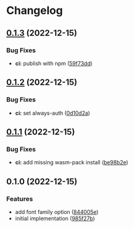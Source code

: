 # Changelog

## [0.1.3](https://github.com/cailloumajor/influxdb-timeline/compare/v0.1.2...v0.1.3) (2022-12-15)


### Bug Fixes

* **ci:** publish with npm ([59f73dd](https://github.com/cailloumajor/influxdb-timeline/commit/59f73dd2c3998c2e5f5d96a0aaa6b2acac8f5c3f))

## [0.1.2](https://github.com/cailloumajor/influxdb-timeline/compare/v0.1.1...v0.1.2) (2022-12-15)


### Bug Fixes

* **ci:** set always-auth ([0d10d2a](https://github.com/cailloumajor/influxdb-timeline/commit/0d10d2a4b1fc8740e0da26995188bbb5d357ed4f))

## [0.1.1](https://github.com/cailloumajor/influxdb-timeline/compare/v0.1.0...v0.1.1) (2022-12-15)


### Bug Fixes

* **ci:** add missing wasm-pack install ([be98b2e](https://github.com/cailloumajor/influxdb-timeline/commit/be98b2e0f4dc40dfdb7575a66003aea67eaac804))

## 0.1.0 (2022-12-15)


### Features

* add font family option ([844005e](https://github.com/cailloumajor/influxdb-timeline/commit/844005ecb2716c7b97892e58826ef1d0bb40aee2))
* initial implementation ([985f27b](https://github.com/cailloumajor/influxdb-timeline/commit/985f27b6af7de9d5ac889b8c4b10583589f96215))
